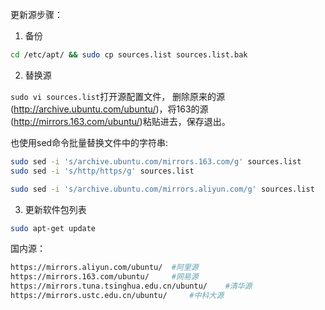 更新源步骤：

1. 备份

```bash
cd /etc/apt/ && sudo cp sources.list sources.list.bak
```

2. 替换源

`sudo vi sources.list`打开源配置文件， 删除原来的源(http://archive.ubuntu.com/ubuntu/)，将163的源(http://mirrors.163.com/ubuntu/)粘贴进去，保存退出。

也使用sed命令批量替换文件中的字符串:

```bash
sudo sed -i 's/archive.ubuntu.com/mirrors.163.com/g' sources.list
sudo sed -i 's/http/https/g' sources.list

sudo sed -i 's/archive.ubuntu.com/mirrors.aliyun.com/g' sources.list 
```

3. 更新软件包列表


```bash
sudo apt‐get update
```



国内源：

```bash
https://mirrors.aliyun.com/ubuntu/	#阿里源
https://mirrors.163.com/ubuntu/		#网易源
https://mirrors.tuna.tsinghua.edu.cn/ubuntu/	#清华源
https://mirrors.ustc.edu.cn/ubuntu/		#中科大源
```





